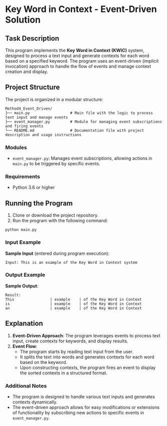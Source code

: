# Key Word in Context - Event-Driven Solution

## Task Description

This program implements the **Key Word in Context (KWIC)** system, designed to process a text input and generate contexts for each word based on a specified keyword. The program uses an event-driven (implicit invocation) approach to handle the flow of events and manage context creation and display.

## Project Structure

The project is organized in a modular structure:
```
Method4_Event_Driven/
├── main.py                  # Main file with the logic to process text input and manage events
├── event_manager.py         # Module for managing event subscriptions and firing events
└── README.md                # Documentation file with project description and usage instructions
```
### Modules

- `event_manager.py`: Manages event subscriptions, allowing actions in `main.py` to be triggered by specific events.

### Requirements

- Python 3.6 or higher

## Running the Program

1. Clone or download the project repository.
2. Run the program with the following command:
```
python main.py
```
### Input Example

**Sample Input** (entered during program execution):
```
Input: This is an example of the Key Word in Context system
```
### Output Example

**Sample Output**:
```
Result:
This                | example    | of the Key Word in Context    
is                  | example    | of the Key Word in Context    
an                  | example    | of the Key Word in Context    
```
## Explanation

1. **Event-Driven Approach**: The program leverages events to process text input, create contexts for keywords, and display results.
2. **Event Flow**:
    - The program starts by reading text input from the user.
    - It splits the text into words and generates contexts for each word based on the keyword.
    - Upon constructing contexts, the program fires an event to display the sorted contexts in a structured format.

### Additional Notes

- The program is designed to handle various text inputs and generates contexts dynamically.
- The event-driven approach allows for easy modifications or extensions of functionality by subscribing new actions to specific events in `event_manager.py`.